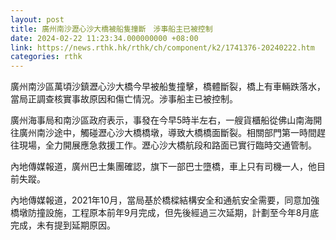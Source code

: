 ```yaml
---
layout: post
title: 廣州南沙瀝心沙大橋被船隻撞斷　涉事船主已被控制
date: 2024-02-22 11:23:34.000000000 +08:00
link: https://news.rthk.hk/rthk/ch/component/k2/1741376-20240222.htm
categories: rthk
---
```


廣州南沙區萬頃沙鎮瀝心沙大橋今早被船隻撞擊，橋體斷裂，橋上有車輛跌落水，當局正調查核實事故原因和傷亡情況。涉事船主已被控制。

廣州海事局和南沙區政府表示，事發在今早5時半左右，一艘貨櫃船從佛山南海開往廣州南沙途中，觸碰瀝心沙大橋橋墩，導致大橋橋面斷裂。相關部門第一時間趕往現場，全力開展應急救援工作。瀝心沙大橋航段和路面已實行臨時交通管制。

內地傳媒報道，廣州巴士集團確認，旗下一部巴士墮橋，車上只有司機一人，他目前失蹤。

內地傳媒報道，2021年10月，當局基於橋樑結構安全和通航安全需要，同意加強橋墩防撞設施，工程原本前年9月完成，但先後經過三次延期，計劃至今年8月底完成，未有提到延期原因。
